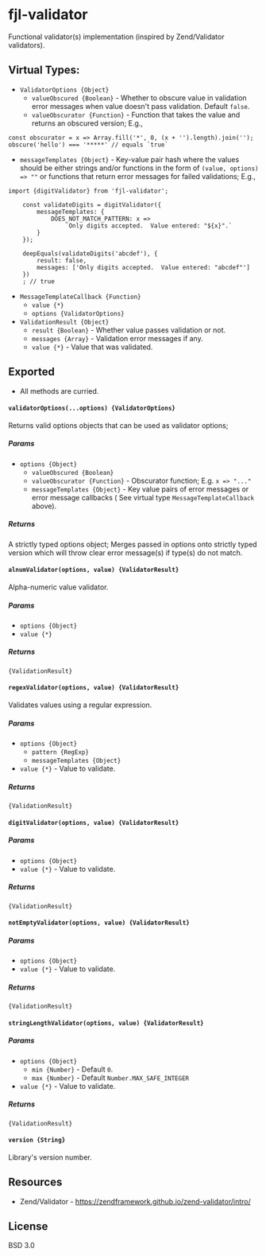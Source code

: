 # fjl-validator
Functional validator(s) implementation (inspired by Zend/Validator validators).


## Virtual Types:
- `ValidatorOptions {Object}`
  - `valueObscured {Boolean}` - Whether to obscure value in validation error messages
    when value doesn't pass validation.  Default `false`.
  - `valueObscurator {Function}` - Function that takes the value
    and returns an obscured version;  E.g., 
```
const obscurator = x => Array.fill('*', 0, (x + '').length).join('');
obscure('hello') === '*****' // equals `true` 
```
  - `messageTemplates {Object}` - Key-value pair hash where
    the values should be either strings and/or functions in the form of `(value, options) => ""` 
    or functions that return error messages for failed validations;  E.g.,
```
import {digitValidator} from 'fjl-validator';

    const validateDigits = digitValidator({
        messageTemplates: {
            DOES_NOT_MATCH_PATTERN: x =>
                `Only digits accepted.  Value entered: "${x}".`
        }
    });

    deepEquals(validateDigits('abcdef'), {
        result: false,
        messages: ['Only digits accepted.  Value entered: "abcdef"']
    })
    ; // true
```

- `MessageTemplateCallback {Function}`
  - `value {*}`
  - `options {ValidatorOptions}`
- `ValidationResult {Object}`
  - `result {Boolean}` - Whether value passes validation or not.
  - `messages {Array}` - Validation error messages if any.
  - `value {*}` - Value that was validated.
  
## Exported
* All methods are curried.

#### `validatorOptions(...options) {ValidatorOptions}`
Returns valid options objects that can be used as validator options;

##### Params
- `options {Object}`
  - `valueObscured {Boolean}` 
  - `valueObscurator {Function}` - Obscurator function; E.g. `x => "..."`
  - `messageTemplates {Object}` - Key value pairs of error messages or error message callbacks (
    See virtual type `MessageTemplateCallback` above).
##### Returns
 A strictly typed options object;  Merges passed in options onto strictly typed version which 
 will throw clear error message(s) if type(s) do not match.
 
#### `alnumValidator(options, value) {ValidatorResult}`
Alpha-numeric value validator.

##### Params
- `options {Object}`
- `value {*}`

##### Returns
`{ValidationResult}`

#### `regexValidator(options, value) {ValidatorResult}`
Validates values using a regular expression.

##### Params
- `options {Object}`
  - `pattern {RegExp}`
  - `messageTemplates {Object}`
- `value {*}` - Value to validate.

##### Returns
`{ValidationResult}`

#### `digitValidator(options, value) {ValidatorResult}`
##### Params
- `options {Object}`
- `value {*}` - Value to validate.

##### Returns
`{ValidationResult}`

#### `notEmptyValidator(options, value) {ValidatorResult}`
##### Params
- `options {Object}`
- `value {*}` - Value to validate.

##### Returns
`{ValidationResult}`

#### `stringLengthValidator(options, value) {ValidatorResult}`
##### Params
- `options {Object}`
    - `min {Number}` - Default `0`.
    - `max {Number}` - Default `Number.MAX_SAFE_INTEGER`
- `value {*}` - Value to validate.

##### Returns
`{ValidationResult}`

#### `version {String}` 
Library's version number.

## Resources
- Zend/Validator - https://zendframework.github.io/zend-validator/intro/

## License
BSD 3.0
